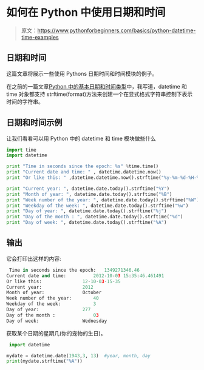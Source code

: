 # 如何在 Python 中使用日期和时间

> 原文：<https://www.pythonforbeginners.com/basics/python-datetime-time-examples>

## 日期和时间

这篇文章将展示一些使用 Pythons 日期时间和时间模块的例子。

在之前的一篇文章[Python 中的基本日期和时间类型](https://www.pythonforbeginners.com/basics/python-strftime-and-strptime)中，我写道，datetime 和 time 对象都支持 strftime(format)方法来创建一个在显式格式字符串控制下表示时间的字符串。

## 日期和时间示例

让我们看看可以用 Python 中的 datetime 和 time 模块做些什么

```py
import time
import datetime

print "Time in seconds since the epoch: %s" %time.time()
print "Current date and time: " , datetime.datetime.now()
print "Or like this: " ,datetime.datetime.now().strftime("%y-%m-%d-%H-%M")

print "Current year: ", datetime.date.today().strftime("%Y")
print "Month of year: ", datetime.date.today().strftime("%B")
print "Week number of the year: ", datetime.date.today().strftime("%W")
print "Weekday of the week: ", datetime.date.today().strftime("%w")
print "Day of year: ", datetime.date.today().strftime("%j")
print "Day of the month : ", datetime.date.today().strftime("%d")
print "Day of week: ", datetime.date.today().strftime("%A") 
```

## 输出

它会打印出这样的内容:

```py
 Time in seconds since the epoch: 	1349271346.46
Current date and time:  		2012-10-03 15:35:46.461491
Or like this: 				12-10-03-15-35
Current year:  				2012
Month of year:  			October
Week number of the year:  		40
Weekday of the week:  			3
Day of year:  				277
Day of the month :  			03
Day of week:  				Wednesday 
```

获取某个日期的星期几(你的宠物的生日)。

```py
 import datetime

mydate = datetime.date(1943,3, 13)  #year, month, day
print(mydate.strftime("%A")) 
```